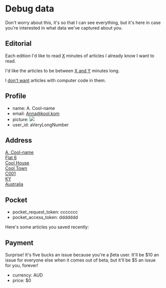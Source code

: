 # Debug data

Don't worry about this, it's so that I can see everything, but it's here in case
you're interested in what data we've captured about you.

## Editorial

Each edition I'd like to read <a href="/editorial"><span class="minutes_of_content_wanted">X</span></a> minutes of articles I already know I want to read.

I'd like the articles to be between <a href="/editorial"><span class="shortest_article">X</span> and <span class="longest_article">Y</span></a> minutes long.

I <a href="/editorial"><span class="allow_code">don't</span> want</a> articles with computer code in them.

<!-- <li>weeks_to_select_from: <span class="weeks_to_select_from"></span></li> -->

## Profile

- name: <span class="name">A. Cool-name</span>
- email: <span class="email">Anna@kool.kom</span>
- picture: <img class="img-circle profile-preview" src="https://placebear.com/100/100">
- user_id: <span class="user_id monospace">aVeryLongNumber</span>

## Address

<a href="/address">
    <span class="name">A. Cool-name</span>
    <br><span class="address1">Flat 6</span>
    <br><span class="address2">Cool House</span>
    <br><span class="city">Cool Town</span>
    <br><span class="postal_code">C001</span>
    <br><span class="state">KY</span>
    <br><span class="country">Australia</span></a>

## Pocket

- pocket_request_token: <span class="pocket_request_token monospace">ccccccc</span>
- pocket_access_token: <span class="pocket_access_token monospace">ddddddd</span>

Here's some articles you saved recently:

<ul id="articlelist"></ul>

## Payment

Surprise! It's five bucks an issue because you're a βeta user. It'll be $10 an 
issue for everyone else when it comes out of beta, but it'll be \$5 an issue
for you, forever!

- currency: <span class="currency">AUD</span>
- price: <span class="price">\$0</span>
